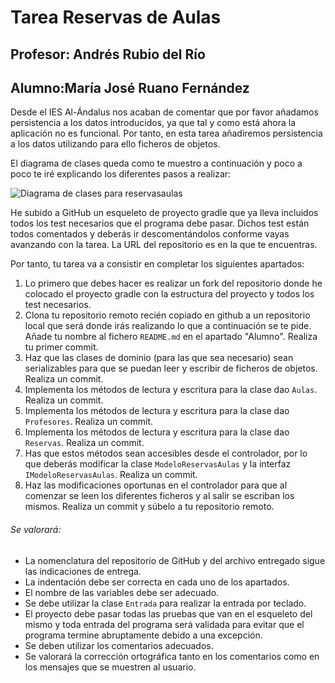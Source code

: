 # Tarea Reservas de Aulas
## Profesor: Andrés Rubio del Río
## Alumno:María José Ruano Fernández

Desde el IES Al-Ándalus nos acaban de comentar que por favor añadamos persistencia a los datos introducidos, ya que tal y como está ahora la aplicación no es funcional. Por tanto, en esta tarea añadiremos persistencia a los datos utilizando para ello ficheros de objetos.

El diagrama de clases queda como te muestro a continuación y poco a poco te iré explicando los diferentes pasos a realizar:

![Diagrama de clases para reservasaulas](src/main/resources/reservasAulas.png)

He subido a GitHub un esqueleto de proyecto gradle que ya lleva incluidos todos los test necesarios que el programa debe pasar. Dichos test están todos comentados y deberás ir descomentándolos conforme vayas avanzando con la tarea. La URL del repositorio es en la que te encuentras.

Por tanto, tu tarea va a consistir en completar los siguientes apartados:

1. Lo primero que debes hacer es realizar un fork del repositorio donde he colocado el proyecto gradle con la estructura del proyecto y todos los test necesarios.
2. Clona tu repositorio remoto recién copiado en github a un repositorio local que será donde irás realizando lo que a continuación se te pide. Añade tu nombre al fichero `README.md` en el apartado "Alumno". Realiza tu primer commit.
3. Haz que las clases de dominio (para las que sea necesario) sean serializables para que se puedan leer y escribir de ficheros de objetos. Realiza un commit.
4. Implementa los métodos de lectura y escritura para la clase dao `Aulas`. Realiza un commit.
5. Implementa los métodos de lectura y escritura para la clase dao `Profesores`. Realiza un commit.
6. Implementa los métodos de lectura y escritura para la clase dao `Reservas`. Realiza un commit.
7. Has que estos métodos sean accesibles desde el controlador, por lo que deberás modificar la clase `ModeloReservasAulas` y la interfaz `IModeloReservasAulas`. Realiza un commit.
8. Haz las modificaciones oportunas en el controlador para que al comenzar se leen los diferentes ficheros y al salir se escriban los mismos. Realiza un commit y súbelo a tu repositorio remoto.


###### Se valorará:
- La nomenclatura del repositorio de GitHub y del archivo entregado sigue las indicaciones de entrega.
- La indentación debe ser correcta en cada uno de los apartados.
- El nombre de las variables debe ser adecuado.
- Se debe utilizar la clase `Entrada` para realizar la entrada por teclado.
- El proyecto debe pasar todas las pruebas que van en el esqueleto del mismo y toda entrada del programa será validada para evitar que el programa termine abruptamente debido a una excepción.
- Se deben utilizar los comentarios adecuados.
- Se valorará la corrección ortográfica tanto en los comentarios como en los mensajes que se muestren al usuario.


